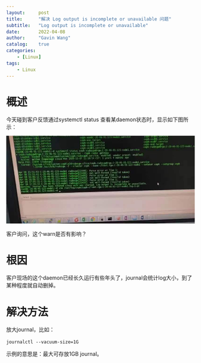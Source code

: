 ```yaml
---
layout:     post
title:      "解决 Log output is incomplete or unavailable 问题"
subtitle:   "Log output is incomplete or unavailable"
date:       2022-04-08
author:     "Gavin Wang"
catalog:    true
categories:
    - [Linux]
tags:
    - Linux
---
```



# 概述

今天碰到客户反馈通过systemctl status 查看某daemon状态时，显示如下图所示：

<img class="shadow" src="/img/in-post/daemon_journal_log_warn.jpg" width="1200">

客户询问，这个warn是否有影响？

#  根因

客户现场的这个daemon已经长久运行有些年头了，journal会统计log大小，到了某种程度就自动删掉。

# 解决方法

放大journal，比如：

`journalctl --vacuum-size=1G`

示例的意思是：最大可存放1GB journal。


